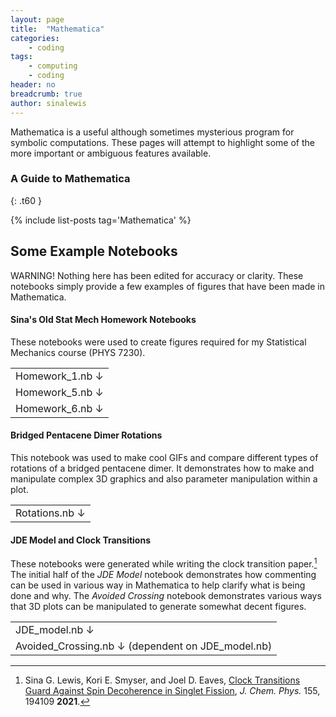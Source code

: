 ```yaml
---
layout: page
title:  "Mathematica"
categories:
    - coding
tags:
    - computing
    - coding
header: no
breadcrumb: true
author: sinalewis
---
```


Mathematica is a useful although sometimes mysterious program for symbolic computations. These pages will attempt to highlight some of the more important or ambiguous features available.


### A Guide to Mathematica
{: .t60 }

{% include list-posts tag='Mathematica' %}


## Some Example Notebooks

WARNING! Nothing here has been edited for accuracy or clarity. These notebooks simply provide a few examples of figures that have been made in Mathematica.

#### Sina's Old Stat Mech Homework Notebooks

These notebooks were used to create figures required for my Statistical Mechanics course (PHYS 7230).

<table width="100%" style="table-layout: fixed; border: 1px $border-color;">
<tr><td><a style="text-decoration: none;" href="{{ site.urlfile }}examplesMathematica/HW1_plots.nb">Homework_1.nb &darr;</a></td></tr>
<tr><td><a style="text-decoration: none;" href="{{ site.urlfile }}examplesMathematica/HW5_plots.nb">Homework_5.nb &darr;</a></td></tr>
<tr><td><a style="text-decoration: none;" href="{{ site.urlfile }}examplesMathematica/HW6_plots.nb">Homework_6.nb &darr;</a></td></tr>
</table>

#### Bridged Pentacene Dimer Rotations

This notebook was used to make cool GIFs and compare different types of rotations of a bridged pentacene dimer. It demonstrates how to make and manipulate complex 3D graphics and also parameter manipulation within a plot.

<table width="100%" style="table-layout: fixed; border: 1px $border-color;">
<tr>
<td width="100%"><a style="text-decoration: none;" href="{{ site.urlfile }}examplesMathematica/Rotations_Sina.nb">Rotations.nb &darr;</a></td>
</tr>
</table>

#### JDE Model and Clock Transitions

These notebooks were generated while writing the clock transition paper.[^1] The initial half of the *JDE Model* notebook demonstrates how commenting can be used in various way in Mathematica to help clarify what is being done and why. The *Avoided Crossing* notebook demonstrates various ways that 3D plots can be manipulated to generate somewhat decent figures.

<table width="100%" style="table-layout: fixed; border: 1px $border-color;">
<tr><td><a style="text-decoration: none;" href="{{ site.urlfile }}examplesMathematica/ConicalIntersections_passiveSymmetricRotation.nb">JDE_model.nb &darr;</a></td></tr>
<tr><td><a style="text-decoration: none;" href="{{ site.urlfile }}examplesMathematica/AvoidedCrossing_21_1n1.nb">Avoided_Crossing.nb &darr;</a>  (dependent on JDE_model.nb)</td></tr>
</table>


[^1]: Sina G. Lewis, Kori E. Smyser, and Joel D. Eaves, [Clock Transitions Guard Against Spin Decoherence in Singlet Fission](https://doi.org/10.1063/5.0069344), *J. Chem. Phys.* 155, 194109 **2021**.


